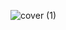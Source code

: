 ![cover (1)](https://user-images.githubusercontent.com/32037658/135165813-3c03c822-9f20-4a35-91e2-90bf5c43fbbd.png)
